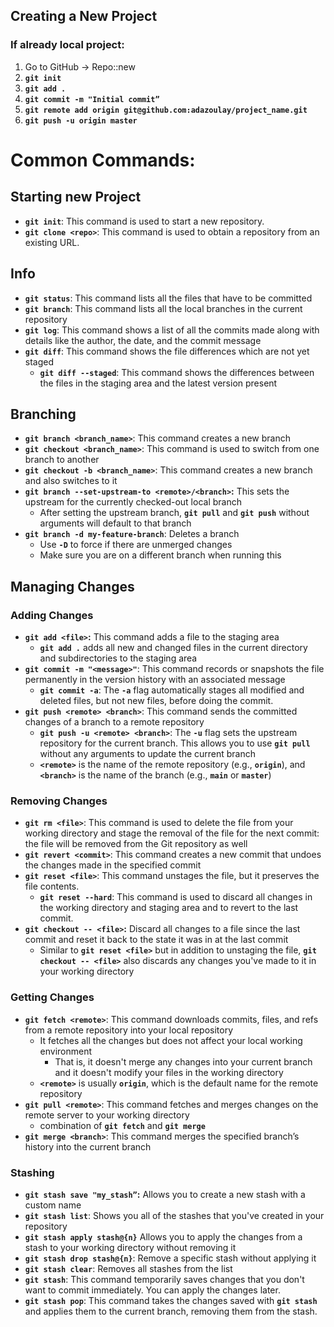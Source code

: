 ## Creating a New Project
### If already local project:
1. Go to GitHub → Repo::new
2. **`git init`**
3. **`git add .`**
4. **`git commit -m "Initial commit”`**
5. **`git remote add origin git@github.com:adazoulay/project_name.git`**
6. **`git push -u origin master`**
# Common Commands:
## Starting new Project
- **`git init`**: This command is used to start a new repository.
- **`git clone <repo>`**: This command is used to obtain a repository from an existing URL.
## Info
- **`git status`**: This command lists all the files that have to be committed
- **`git branch`**: This command lists all the local branches in the current repository
- **`git log`**: This command shows a list of all the commits made along with details like the author, the date, and the commit message
- **`git diff`**: This command shows the file differences which are not yet staged
    - **`git diff --staged`**: This command shows the differences between the files in the staging area and the latest version present
## Branching
- **`git branch <branch_name>`**: This command creates a new branch
- **`git checkout <branch_name>`**: This command is used to switch from one branch to another
- **`git checkout -b <branch_name>`**: This command creates a new branch and also switches to it
- **`git branch --set-upstream-to <remote>/<branch>`:** This sets the upstream for the currently checked-out local branch
    - After setting the upstream branch, **`git pull`** and **`git push`** without arguments will default to that branch
- **`git branch -d my-feature-branch`**: Deletes a branch
	- Use **`-D`** to force if there are unmerged changes
	- Make sure you are on a different branch when running this
## Managing Changes
### Adding Changes
- **`git add <file>`:** This command adds a file to the staging area
    - **`git add .`** adds all new and changed files in the current directory and subdirectories to the staging area
- **`git commit -m "<message>"`**: This command records or snapshots the file permanently in the version history with an associated message
    - **`git commit -a`**: The **`-a`** flag automatically stages all modified and deleted files, but not new files, before doing the commit.
- **`git push <remote> <branch>`**: This command sends the committed changes of a branch to a remote repository
    - **`git push -u <remote> <branch>`**: The **`-u`** flag sets the upstream repository for the current branch. This allows you to use **`git pull`** without any arguments to update the current branch
    - **`<remote>`** is the name of the remote repository (e.g., **`origin`**), and **`<branch>`** is the name of the branch (e.g., **`main`** or **`master`**)
### Removing Changes
- **`git rm <file>`**: This command is used to delete the file from your working directory and stage the removal of the file for the next commit: the file will be removed from the Git repository as well
- **`git revert <commit>`**: This command creates a new commit that undoes the changes made in the specified commit
- **`git reset <file>`**: This command unstages the file, but it preserves the file contents.
    - **`git reset --hard`**: This command is used to discard all changes in the working directory and staging area and to revert to the last commit.
- **`git checkout -- <file>`:** Discard all changes to a file since the last commit and reset it back to the state it was in at the last commit
    - Similar to **`git reset <file>`** but in addition to unstaging the file, **`git checkout -- <file>`** also discards any changes you've made to it in your working directory
### Getting Changes
- **`git fetch <remote>`**: This command downloads commits, files, and refs from a remote repository into your local repository
    - It fetches all the changes but does not affect your local working environment
        - That is, it doesn't merge any changes into your current branch and it doesn't modify your files in the working directory
    - **`<remote>`** is usually **`origin`**, which is the default name for the remote repository
- **`git pull <remote>`**: This command fetches and merges changes on the remote server to your working directory
    - combination of **`git fetch`** and **`git merge`**
- **`git merge <branch>`**: This command merges the specified branch’s history into the current branch
### Stashing
- **`git stash save "my_stash”`:** Allows you to create a new stash with a custom name
- **`git stash list`**: Shows you all of the stashes that you've created in your repository
- **`git stash apply stash@{n}`** Allows you to apply the changes from a stash to your working directory without removing it
- **`git stash drop stash@{n}`**: Remove a specific stash without applying it
- **`git stash clear`**: Removes all stashes from the list
- **`git stash`**: This command temporarily saves changes that you don't want to commit immediately. You can apply the changes later.
- **`git stash pop`**: This command takes the changes saved with **`git stash`** and applies them to the current branch, removing them from the stash.